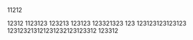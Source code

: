 11212

12312
1123123
123213
123123
123321323
123
123123123123123
123123213121231232123123312
123312
